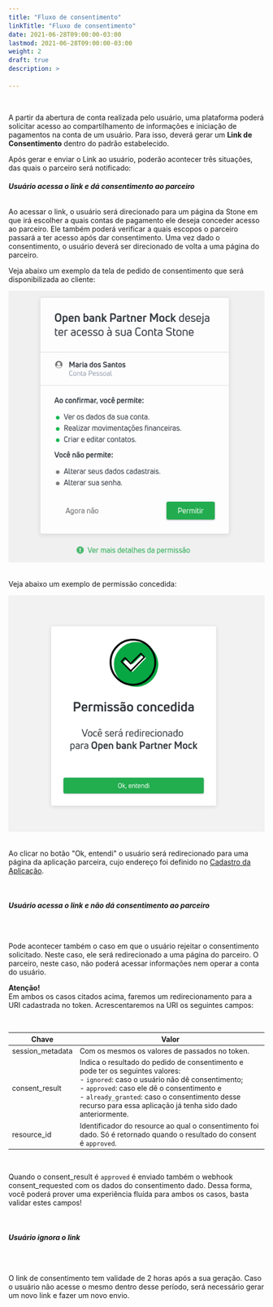 ```yaml
---
title: "Fluxo de consentimento"
linkTitle: "Fluxo de consentimento"
date: 2021-06-28T09:00:00-03:00
lastmod: 2021-06-28T09:00:00-03:00
weight: 2
draft: true
description: >

---
```

<br>

A partir da abertura de conta realizada pelo usuário, uma plataforma poderá solicitar acesso ao compartilhamento de informações e iniciação de pagamentos na conta de um usuário. Para isso, deverá gerar um **Link de Consentimento** dentro do padrão estabelecido. 

Após gerar e enviar o Link ao usuário, poderão acontecer três situações, das quais o parceiro será notificado:

###### **Usuário acessa o link e dá consentimento ao parceiro**

Ao acessar o link, o usuário será direcionado para um página da Stone em que irá escolher a quais contas de pagamento ele deseja conceder acesso ao parceiro. Ele também poderá verificar a quais escopos o parceiro passará a ter acesso após dar consentimento. Uma vez dado o consentimento, o usuário deverá ser direcionado de volta a uma página do parceiro. 

Veja abaixo um exemplo da tela de pedido de consentimento que será disponibilizada ao cliente:

![solicitacao-consentimento](solicitacao-de-consentimento.png)

<br>
Veja abaixo um exemplo de permissão concedida:

![consentimento-aprovado](consentimento-aprovado.png)

<br>Ao clicar no botão "Ok, entendi" o usuário será redirecionado para uma página da aplicação parceira, cujo endereço foi definido no [Cadastro da Aplicação](/docs/guias/token-de-acesso/cadastro-da-aplicacao/).

<br>

###### **Usuário acessa o link e não dá consentimento ao parceiro**

<br>

Pode acontecer também o caso em que o usuário rejeitar o consentimento solicitado. Neste caso, ele será redirecionado a uma página do parceiro. O parceiro, neste caso, não poderá acessar informações nem operar a conta do usuário. 



**Atenção!** <br>Em ambos os casos citados acima, faremos um redirecionamento para a URI cadastrada no token. Acrescentaremos na URI os seguintes campos: 

<br>

| Chave | Valor |
| ----- | ----- | 
| session_metadata | Com os mesmos os valores de passados no token. |
| consent_result | Indica o resultado do pedido de consentimento e pode ter os seguintes valores:<br>- `ignored`: caso o usuário não dê consentimento;<br>- `approved`: caso ele dê o consentimento e<br>- `already_granted`: caso o consentimento desse recurso para essa aplicação já tenha sido dado anteriormente. | 
| resource_id | Identificador do resource ao qual o consentimento foi dado. Só é retornado quando o resultado do consent é `approved`. |

<br>

Quando o consent_result é `approved` é enviado também o webhook consent_requested com os dados do consentimento dado. Dessa forma, você poderá prover uma experiência fluída para ambos os casos, basta validar estes campos! 

<br>

###### **Usuário ignora o link**

<br>

O link de consentimento tem validade de 2 horas após a sua geração. Caso o usuário não acesse o mesmo dentro desse período, será necessário gerar um novo link e fazer um novo envio. 

